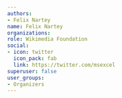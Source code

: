 ```yaml
---
authors:
- Felix Nartey
name: Felix Nartey
organizations:
role: Wikimedia Foundation
social:
- icon: twitter
  icon_pack: fab
  link: https://twitter.com/msexcel
superuser: false
user_groups:
- Organizers
---
```



